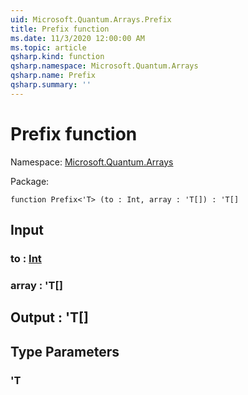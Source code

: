 ```yaml
---
uid: Microsoft.Quantum.Arrays.Prefix
title: Prefix function
ms.date: 11/3/2020 12:00:00 AM
ms.topic: article
qsharp.kind: function
qsharp.namespace: Microsoft.Quantum.Arrays
qsharp.name: Prefix
qsharp.summary: ''
---
```


# Prefix function

Namespace: [Microsoft.Quantum.Arrays](xref:Microsoft.Quantum.Arrays)

Package: [](https://nuget.org/packages/)




```qsharp
function Prefix<'T> (to : Int, array : 'T[]) : 'T[]
```


## Input

### to : [Int](xref:microsoft.quantum.lang-ref.int)




### array : 'T[]





## Output : 'T[]



## Type Parameters

### 'T

